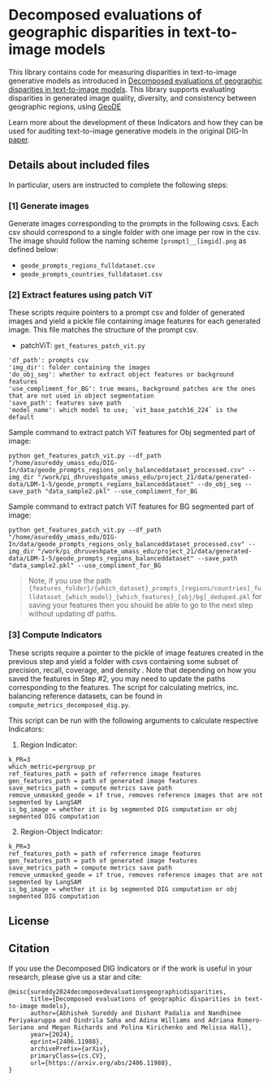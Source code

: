 
# Decomposed evaluations of geographic disparities in text-to-image models

This library contains code for measuring disparities in text-to-image generative models as introduced in [Decomposed evaluations of geographic disparities in text-to-image models](https://arxiv.org/abs/2406.11988). 
This library supports evaluating disparities in generated image quality, diversity, and consistency between geographic regions, using [GeoDE](https://geodiverse-data-collection.cs.princeton.edu/)

Learn more about the development of these Indicators and how they can be used for auditing text-to-image generative models in the original DIG-In [paper](https://arxiv.org/abs/2308.06198). 

## Details about included files

In particular, users are instructed to complete the following steps:

### [1] Generate images
Generate images corresponding to the prompts in the following csvs. Each csv should correspond to a single folder with one image per row in the csv. The image should follow the  naming scheme `[prompt]__[imgid].png` as defined below: 
* `geode_prompts_regions_fulldataset.csv`
* `geode_prompts_countries_fulldataset.csv`


### [2] Extract features using patch ViT
These scripts require pointers to a prompt csv and folder of generated images and yield a pickle file containing image features for each generated image. 
This file matches the structure of the prompt csv.
* patchViT: `get_features_patch_vit.py`

```
'df_path': prompts csv
'img_dir': folder containing the images
'do_obj_seg': whether to extract object features or background features
'use_compliment_for_BG': true means, background patches are the ones that are not used in object segmentation
'save_path': features save path
'model_name': which model to use; `vit_base_patch16_224` is the default
```

Sample command to extract patch ViT features for Obj segmented part of image:

```
python get_features_patch_vit.py --df_path "/home/asureddy_umass_edu/DIG-In/data/geode_prompts_regions_only_balanceddataset_processed.csv" --img_dir "/work/pi_dhruveshpate_umass_edu/project_21/data/generated-data/LDM-1-5/geode_prompts_regions_balanceddataset" --do_obj_seg --save_path "data_sample2.pkl" --use_compliment_for_BG
```

Sample command to extract patch ViT features for BG segmented part of image:

```
python get_features_patch_vit.py --df_path "/home/asureddy_umass_edu/DIG-In/data/geode_prompts_regions_only_balanceddataset_processed.csv" --img_dir "/work/pi_dhruveshpate_umass_edu/project_21/data/generated-data/LDM-1-5/geode_prompts_regions_balanceddataset" --save_path "data_sample2.pkl" --use_compliment_for_BG
```

> Note, if you use the path `{features_folder}/{which_dataset}_prompts_[regions/countries]_fulldataset_{which_model}_{which_features}_[obj/bg]_deduped.pkl` for saving your features then you should be able to go to the next step without updating df paths.

### [3] Compute Indicators
These scripts require a pointer to the pickle of image features created in the previous step and yield a folder with csvs containing some subset of precision, recall, coverage, and density . Note that depending on how you saved the features in Step \#2, you may need to update the paths corresponding to the features. The script for calculating metrics, inc. balancing reference datasets, can be found in `compute_metrics_decomposed_dig.py`.

This script can be run with the following arguments to calculate respective Indicators:
1. Region Indicator: 
```
k_PR=3 
which_metric=pergroup_pr 
ref_features_path = path of referrence image features
gen_features_path = path of generated image features
save_metrics_path = compute metrics save path
remove_unmasked_geode = if true, removes reference images that are not segmented by LangSAM
is_bg_image = whether it is bg segmented DIG computation or obj segmented DIG computation
```
2. Region-Object Indicator: 
```
k_PR=3 
ref_features_path = path of referrence image features
gen_features_path = path of generated image features
save_metrics_path = compute metrics save path
remove_unmasked_geode = if true, removes reference images that are not segmented by LangSAM
is_bg_image = whether it is bg segmented DIG computation or obj segmented DIG computation
```


## License


## Citation

If you use the Decomposed DIG Indicators or if the work is useful in your research, please give us a star and cite: 

```
@misc{sureddy2024decomposedevaluationsgeographicdisparities,
      title={Decomposed evaluations of geographic disparities in text-to-image models}, 
      author={Abhishek Sureddy and Dishant Padalia and Nandhinee Periyakaruppa and Oindrila Saha and Adina Williams and Adriana Romero-Soriano and Megan Richards and Polina Kirichenko and Melissa Hall},
      year={2024},
      eprint={2406.11988},
      archivePrefix={arXiv},
      primaryClass={cs.CV},
      url={https://arxiv.org/abs/2406.11988}, 
}
```